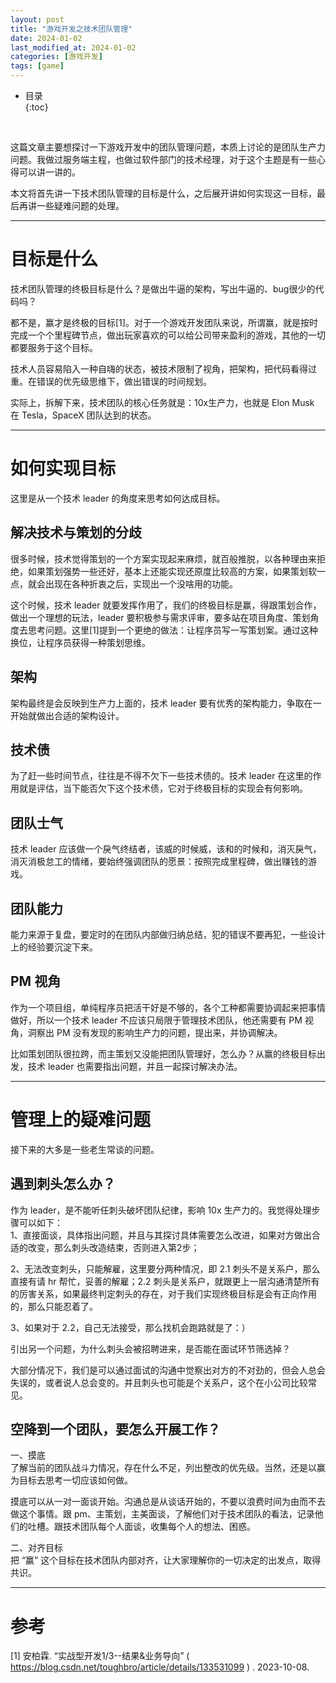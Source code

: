 ```yaml
---
layout: post
title: "游戏开发之技术团队管理"
date: 2024-01-02
last_modified_at: 2024-01-02
categories: [游戏开发]
tags: [game]
---
```


* 目录  
{:toc}
<br/>

这篇文章主要想探讨一下游戏开发中的团队管理问题，本质上讨论的是团队生产力问题。我做过服务端主程，也做过软件部门的技术经理，对于这个主题是有一些心得可以讲一讲的。  

本文将首先讲一下技术团队管理的目标是什么，之后展开讲如何实现这一目标，最后再讲一些疑难问题的处理。  

---

# 目标是什么
技术团队管理的终极目标是什么？是做出牛逼的架构，写出牛逼的、bug很少的代码吗？  

都不是，赢才是终极的目标[1]。对于一个游戏开发团队来说，所谓赢，就是按时完成一个个里程碑节点，做出玩家喜欢的可以给公司带来盈利的游戏，其他的一切都要服务于这个目标。   

技术人员容易陷入一种自嗨的状态，被技术限制了视角，把架构，把代码看得过重。在错误的优先级思维下，做出错误的时间规划。  

实际上，拆解下来，技术团队的核心任务就是：10x生产力，也就是 Elon Musk 在 Tesla，SpaceX 团队达到的状态。  


---


# 如何实现目标
这里是从一个技术 leader 的角度来思考如何达成目标。  

## 解决技术与策划的分歧
很多时候，技术觉得策划的一个方案实现起来麻烦，就百般推脱，以各种理由来拒绝，如果策划强势一些还好，基本上还能实现还原度比较高的方案，如果策划软一点，就会出现在各种折衷之后，实现出一个没啥用的功能。  

这个时候，技术 leader 就要发挥作用了，我们的终极目标是赢，得跟策划合作，做出一个理想的玩法，leader 要积极参与需求评审，要多站在项目角度、策划角度去思考问题。这里[1]提到一个更绝的做法：让程序员写一写策划案。通过这种换位，让程序员获得一种策划思维。  


## 架构
架构最终是会反映到生产力上面的，技术 leader 要有优秀的架构能力，争取在一开始就做出合适的架构设计。  


## 技术债
为了赶一些时间节点，往往是不得不欠下一些技术债的。技术 leader 在这里的作用就是评估，当下能否欠下这个技术债，它对于终极目标的实现会有何影响。   


## 团队士气
技术 leader 应该做一个戾气终结者，该威的时候威，该和的时候和，消灭戾气，消灭消极怠工的情绪，要始终强调团队的愿景：按照完成里程碑，做出赚钱的游戏。  


## 团队能力
能力来源于复盘，要定时的在团队内部做归纳总结，犯的错误不要再犯，一些设计上的经验要沉淀下来。  


## PM 视角
作为一个项目组，单纯程序员把活干好是不够的，各个工种都需要协调起来把事情做好，所以一个技术 leader 不应该只局限于管理技术团队，他还需要有 PM 视角，洞察出 PM 没有发现的影响生产力的问题，提出来，并协调解决。  

比如策划团队很拉跨，而主策划又没能把团队管理好，怎么办？从赢的终极目标出发，技术 leader 也需要指出问题，并且一起探讨解决办法。  


---

# 管理上的疑难问题
接下来的大多是一些老生常谈的问题。 

## 遇到刺头怎么办？  
作为 leader，是不能听任刺头破坏团队纪律，影响 10x 生产力的。我觉得处理步骤可以如下：    
1、直接面谈，具体指出问题，并且与其探讨具体需要怎么改进，如果对方做出合适的改变，那么刺头改造结束，否则进入第2步；   

2、无法改变刺头，只能解雇，这里要分两种情况，即 2.1 刺头不是关系户，那么直接有请 hr 帮忙，妥善的解雇；2.2 刺头是关系户，就跟更上一层沟通清楚所有的厉害关系，如果最终判定刺头的存在，对于我们实现终极目标是会有正向作用的，那么只能忍着了。   

3、如果对于 2.2，自己无法接受，那么找机会跑路就是了：）  

引出另一个问题，为什么刺头会被招聘进来，是否能在面试环节筛选掉？  

大部分情况下，我们是可以通过面试的沟通中觉察出对方的不对劲的，但会人总会失误的，或者说人总会变的。并且刺头也可能是个关系户，这个在小公司比较常见。  


## 空降到一个团队，要怎么开展工作？
一、摸底   
了解当前的团队战斗力情况，存在什么不足，列出整改的优先级。当然，还是以赢为目标去思考一切应该如何做。  

摸底可以从一对一面谈开始。沟通总是从谈话开始的，不要以浪费时间为由而不去做这个事情。跟 pm、主策划，主美面谈，了解他们对于技术团队的看法，记录他们的吐槽。跟技术团队每个人面谈，收集每个人的想法、困惑。  

二、对齐目标   
把 “赢” 这个目标在技术团队内部对齐，让大家理解你的一切决定的出发点，取得共识。  

---

# 参考
[1] 安柏霖. “实战型开发1/3--结果&业务导向” ( https://blog.csdn.net/toughbro/article/details/133531099 ) . 2023-10-08. 

